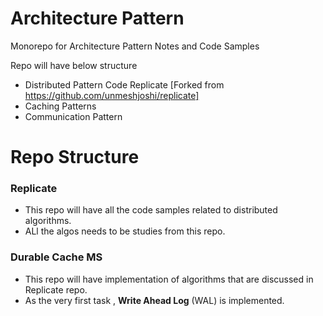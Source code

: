 # Architecture Pattern
Monorepo for Architecture Pattern Notes and Code Samples 

Repo will have below structure 

- Distributed Pattern Code Replicate [Forked from https://github.com/unmeshjoshi/replicate]
- Caching Patterns
- Communication Pattern

# Repo Structure 

### Replicate 
 - This repo will have all the code samples related to distributed algorithms. 
 - ALl the algos needs to be studies from this repo. 

### Durable Cache MS
 - This repo will have implementation of algorithms that are discussed in Replicate repo.
 - As the very first task , **Write Ahead Log** (WAL) is implemented.  
